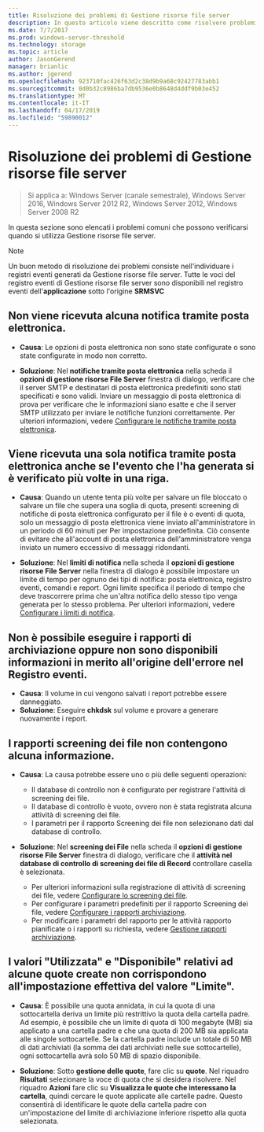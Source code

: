```yaml
---
title: Risoluzione dei problemi di Gestione risorse file server
description: In questo articolo viene descritto come risolvere problemi comuni quando si utilizza Gestione risorse file server
ms.date: 7/7/2017
ms.prod: windows-server-threshold
ms.technology: storage
ms.topic: article
author: JasonGerend
manager: brianlic
ms.author: jgerend
ms.openlocfilehash: 923710fac426f63d2c38d9b9a68c92427783abb1
ms.sourcegitcommit: 0d0b32c8986ba7db9536e0b8648d4ddf9b03e452
ms.translationtype: MT
ms.contentlocale: it-IT
ms.lasthandoff: 04/17/2019
ms.locfileid: "59890012"
---
```

# <a name="troubleshooting-file-server-resource-manager"></a>Risoluzione dei problemi di Gestione risorse file server

> Si applica a: Windows Server (canale semestrale), Windows Server 2016, Windows Server 2012 R2, Windows Server 2012, Windows Server 2008 R2

In questa sezione sono elencati i problemi comuni che possono verificarsi quando si utilizza Gestione risorse file server.

> [!Note]
> Un buon metodo di risoluzione dei problemi consiste nell'individuare i registri eventi generati da Gestione risorse file server. Tutte le voci del registro eventi di Gestione risorse file server sono disponibili nel registro eventi dell'**applicazione** sotto l'origine **SRMSVC**

## <a name="i-am-not-receiving-e-mail-notifications"></a>Non viene ricevuta alcuna notifica tramite posta elettronica.

-   **Causa**: Le opzioni di posta elettronica non sono state configurate o sono state configurate in modo non corretto.

-   **Soluzione**: Nel **notifiche tramite posta elettronica** nella scheda il **opzioni di gestione risorse File Server** finestra di dialogo, verificare che il server SMTP e destinatari di posta elettronica predefiniti sono stati specificati e sono validi. Inviare un messaggio di posta elettronica di prova per verificare che le informazioni siano esatte e che il server SMTP utilizzato per inviare le notifiche funzioni correttamente. Per ulteriori informazioni, vedere [Configurare le notifiche tramite posta elettronica](configure-email-notifications.md).


## <a name="i-am-only-receiving-one-e-mail-notification-even-though-the-event-that-triggered-that-notification-happened-several-times-in-a-row"></a>Viene ricevuta una sola notifica tramite posta elettronica anche se l'evento che l'ha generata si è verificato più volte in una riga.

-   **Causa**: Quando un utente tenta più volte per salvare un file bloccato o salvare un file che supera una soglia di quota, presenti screening di notifiche di posta elettronica configurato per il file è o eventi di quota, solo un messaggio di posta elettronica viene inviato all'amministratore in un periodo di 60 minuti per  Per impostazione predefinita. Ciò consente di evitare che all'account di posta elettronica dell'amministratore venga inviato un numero eccessivo di messaggi ridondanti.

-   **Soluzione**: Nel **limiti di notifica** nella scheda il **opzioni di gestione risorse File Server** nella finestra di dialogo è possibile impostare un limite di tempo per ognuno dei tipi di notifica: posta elettronica, registro eventi, comandi e report. Ogni limite specifica il periodo di tempo che deve trascorrere prima che un'altra notifica dello stesso tipo venga generata per lo stesso problema. Per ulteriori informazioni, vedere [Configurare i limiti di notifica](configure-notification-limits.md).


## <a name="my-storage-reports-keep-failing-and-little-or-no-information-is-available-in-the-event-log-regarding-the-source-of-the-failure"></a>Non è possibile eseguire i rapporti di archiviazione oppure non sono disponibili informazioni in merito all'origine dell'errore nel Registro eventi.

-   **Causa**: Il volume in cui vengono salvati i report potrebbe essere danneggiato.
-   **Soluzione**: Eseguire **chkdsk** sul volume e provare a generare nuovamente i report.

## <a name="my-file-screening-audit-reports-do-not-contain-any-information"></a>I rapporti screening dei file non contengono alcuna informazione.

-   **Causa**: La causa potrebbe essere uno o più delle seguenti operazioni:
    -   Il database di controllo non è configurato per registrare l'attività di screening dei file.
    -   Il database di controllo è vuoto, ovvero non è stata registrata alcuna attività di screening dei file.
    -   I parametri per il rapporto Screening dei file non selezionano dati dal database di controllo.
    
-   **Soluzione**: Nel **screening dei File** nella scheda il **opzioni di gestione risorse File Server** finestra di dialogo, verificare che il **attività nel database di controllo di screening dei file di Record** controllare casella è selezionata.
    -   Per ulteriori informazioni sulla registrazione di attività di screening dei file, vedere [Configurare lo screening dei file](configure-file-screen-audit.md).
    -   Per configurare i parametri predefiniti per il rapporto Screening dei file, vedere [Configurare i rapporti archiviazione](configure-storage-reports.md).
    -   Per modificare i parametri del rapporto per le attività rapporto pianificate o i rapporti su richiesta, vedere [Gestione rapporti archiviazione](storage-reports-management.md).

## <a name="the-used-and-available-values-for-some-of-the-quotas-i-have-created-do-not-correspond-to-the-actual-limit-setting"></a>I valori "Utilizzata" e "Disponibile" relativi ad alcune quote create non corrispondono all'impostazione effettiva del valore "Limite".

-   **Causa**: È possibile una quota annidata, in cui la quota di una sottocartella deriva un limite più restrittivo la quota della cartella padre. Ad esempio, è possibile che un limite di quota di 100 megabyte (MB) sia applicato a una cartella padre e che una quota di 200 MB sia applicata alle singole sottocartelle. Se la cartella padre include un totale di 50 MB di dati archiviati (la somma dei dati archiviati nelle sue sottocartelle), ogni sottocartella avrà solo 50 MB di spazio disponibile.

-   **Soluzione**: Sotto **gestione delle quote**, fare clic su **quote**. Nel riquadro **Risultati** selezionare la voce di quota che si desidera risolvere. Nel riquadro **Azioni** fare clic su **Visualizza le quote che interessano la cartella**, quindi cercare le quote applicate alle cartelle padre. Questo consentirà di identificare le quote della cartella padre con un'impostazione del limite di archiviazione inferiore rispetto alla quota selezionata.

